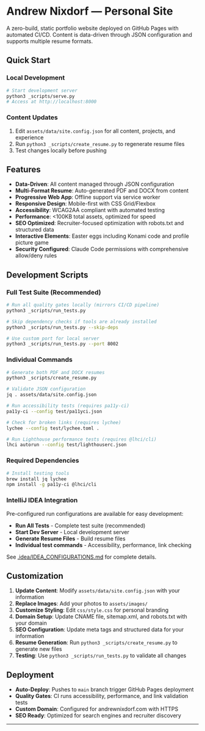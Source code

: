 
# Andrew Nixdorf — Personal Site

A zero-build, static portfolio website deployed on GitHub Pages with automated CI/CD. Content is data-driven through JSON configuration and supports multiple resume formats.

## Quick Start

### Local Development
```bash
# Start development server
python3 _scripts/serve.py
# Access at http://localhost:8000
```

### Content Updates
1. Edit `assets/data/site.config.json` for all content, projects, and experience
2. Run `python3 _scripts/create_resume.py` to regenerate resume files
3. Test changes locally before pushing

## Features

- **Data-Driven**: All content managed through JSON configuration
- **Multi-Format Resume**: Auto-generated PDF and DOCX from content
- **Progressive Web App**: Offline support via service worker
- **Responsive Design**: Mobile-first with CSS Grid/Flexbox
- **Accessibility**: WCAG2AA compliant with automated testing
- **Performance**: <100KB total assets, optimized for speed
- **SEO Optimized**: Recruiter-focused optimization with robots.txt and structured data
- **Interactive Elements**: Easter eggs including Konami code and profile picture game
- **Security Configured**: Claude Code permissions with comprehensive allow/deny rules

## Development Scripts

### Full Test Suite (Recommended)
```bash
# Run all quality gates locally (mirrors CI/CD pipeline)
python3 _scripts/run_tests.py

# Skip dependency checks if tools are already installed
python3 _scripts/run_tests.py --skip-deps

# Use custom port for local server
python3 _scripts/run_tests.py --port 8002
```

### Individual Commands
```bash
# Generate both PDF and DOCX resumes
python3 _scripts/create_resume.py

# Validate JSON configuration
jq . assets/data/site.config.json

# Run accessibility tests (requires pa11y-ci)
pa11y-ci --config test/pa11yci.json

# Check for broken links (requires lychee)
lychee --config test/lychee.toml .

# Run Lighthouse performance tests (requires @lhci/cli)
lhci autorun --config test/lighthouserc.json
```

### Required Dependencies
```bash
# Install testing tools
brew install jq lychee
npm install -g pa11y-ci @lhci/cli
```

### IntelliJ IDEA Integration
Pre-configured run configurations are available for easy development:
- **Run All Tests** - Complete test suite (recommended)
- **Start Dev Server** - Local development server  
- **Generate Resume Files** - Build resume files
- **Individual test commands** - Accessibility, performance, link checking

See [.idea/IDEA_CONFIGURATIONS.md](test/TESTING.md) for complete details.

## Customization

1. **Update Content**: Modify `assets/data/site.config.json` with your information
2. **Replace Images**: Add your photos to `assets/images/`
3. **Customize Styling**: Edit `css/style.css` for personal branding
4. **Domain Setup**: Update CNAME file, sitemap.xml, and robots.txt with your domain
5. **SEO Configuration**: Update meta tags and structured data for your information
6. **Resume Generation**: Run `python3 _scripts/create_resume.py` to generate new files
7. **Testing**: Use `python3 _scripts/run_tests.py` to validate all changes

## Deployment

- **Auto-Deploy**: Pushes to `main` branch trigger GitHub Pages deployment
- **Quality Gates**: CI runs accessibility, performance, and link validation tests
- **Custom Domain**: Configured for andrewnixdorf.com with HTTPS
- **SEO Ready**: Optimized for search engines and recruiter discovery

---
